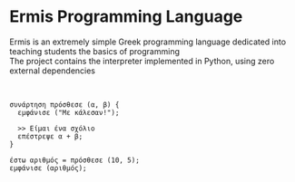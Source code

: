# Ermis Programming Language

Ermis is an extremely simple Greek programming language dedicated into teaching students the basics of programming <br />
The project contains the interpreter implemented in Python, using zero external dependencies

<br />

```
συνάρτηση πρόσθεσε (α, β) {
  εμφάνισε ("Με κάλεσαν!");
  
  >> Είμαι ένα σχόλιο
  επέστρεψε α + β;
}

έστω αριθμός = πρόσθεσε (10, 5);
εμφάνισε (αριθμός);
```
